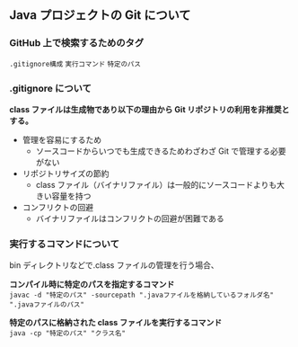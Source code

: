 ## Java プロジェクトの Git について

### GitHub 上で検索するためのタグ

`.gitignore構成`
`実行コマンド`
`特定のパス`

### .gitignore について

**class ファイルは生成物であり以下の理由から Git リポジトリの利用を非推奨とする。**

- 管理を容易にするため
  - ソースコードからいつでも生成できるためわざわざ Git で管理する必要がない
- リポジトリサイズの節約
  - class ファイル（バイナリファイル）は一般的にソースコードよりも大きい容量を持つ
- コンフリクトの回避
  - バイナリファイルはコンフリクトの回避が困難である

### 実行するコマンドについて

bin ディレクトリなどで.class ファイルの管理を行う場合、

**コンパイル時に特定のパスを指定するコマンド**  
`javac -d "特定のパス" -sourcepath ".javaファイルを格納しているフォルダ名" ".javaファイルのパス"`

**特定のパスに格納された class ファイルを実行するコマンド**  
`java -cp "特定のパス" "クラス名"`
